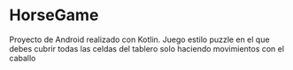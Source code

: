 # HorseGame
 Proyecto de Android realizado con Kotlin. Juego estilo puzzle en el que debes cubrir todas las celdas del tablero solo haciendo movimientos con el caballo

